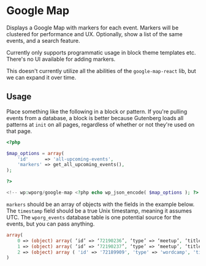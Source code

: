 # Google Map

Displays a Google Map with markers for each event. Markers will be clustered for performance and UX. Optionally, show a list of the same events, and a search feature.

Currently only supports programmatic usage in block theme templates etc. There's no UI available for adding markers.

This doesn't currently utilize all the abilities of the `google-map-react` lib, but we can expand it over time.


## Usage

Place something like the following in a block or pattern. If you're pulling events from a database, a block is better because Gutenberg loads all patterns at `init` on all pages, regardless of whether or not they're used on that page.

```php
<?php

$map_options = array(
	'id'      => 'all-upcoming-events',
	'markers' => get_all_upcoming_events(),
);

?>

<!-- wp:wporg/google-map <?php echo wp_json_encode( $map_options ); ?> /-->
```

`markers` should be an array of objects with the fields in the example below. The `timestamp` field should be a true Unix timestamp, meaning it assumes UTC. The `wporg_events` database table is one potential source for the events, but you can pass anything.

```php
array(
	0 => (object) array( ‘id’ => ‘72190236’, ‘type’ => ‘meetup’, ‘title’ => ‘WordPress For Beginners – WPSyd’, ‘url’ => ‘https://www.meetup.com/wordpress-sydney/events/294365830’, ‘meetup’ => ‘WordPress Sydney’, ‘location’ => ‘Sydney, Australia’, ‘latitude’ => ‘-33.865295’, ‘longitude’ => ‘151.2053’, ‘timestamp’ => 1693209600 ),
	1 => (object) array( ‘id’ => ‘72190237’, ‘type’ => ‘meetup’, ‘title’ => ‘WordPress Help Desk’, ‘url’ => ‘https://www.meetup.com/wordpress-gwinnett/events/292032515’, ‘meetup’ => ‘WordPress Gwinnett’, ‘location’ => ‘online’, ‘latitude’ => ‘33.94’, ‘longitude’ => ‘-83.96’, ‘timestamp’ => 1693260000 ),
	2 => (object) array ( 'id' => '72189909', 'type' => 'wordcamp', 'title' => 'WordCamp Jinja 2023', 'url' => 'https://jinja.wordcamp.org/2023/', 'meetup' => NULL, 'location' => 'Jinja City, Uganda', 'latitude' => '0.5862795', 'longitude' => '33.4589384', 'timestamp' => 1693803600, ),
)
```

